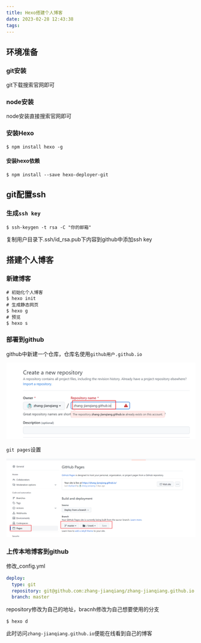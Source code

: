 ```yaml
---
title: Hexo搭建个人博客
date: 2023-02-28 12:43:38
tags:
---
```


## 环境准备

### git安装

git下载搜索官网即可

### node安装

node安装直接搜索官网即可

### 安装Hexo

```
$ npm install hexo -g
```

#### 安装hexo依赖

```
$ npm install --save hexo-deployer-git
```

## git配置ssh

### 生成`ssh key`

```
$ ssh-keygen -t rsa -C "你的邮箱"
```

复制用户目录下.ssh/id_rsa.pub下内容到github中添加ssh key

## 搭建个人博客

### 新建博客

```
# 初始化个人博客
$ hexo init
# 生成静态网页
$ hexo g
# 预览
$ hexo s
```

### 部署到github

github中新建一个仓库，仓库名使用`github用户.github.io`

<img src="/images/image-20230228125439693.png" alt="image-20230228125439693"  />

`git pages`设置

<img src="/images/image-20230228125647817.png" alt="image-20230228125647817" style="zoom:50%;" />

### 上传本地博客到github

修改_config.yml

```yml
deploy:
  type: git
  repository: git@github.com:zhang-jianqiang/zhang-jianqiang.github.io.git
  branch: master
```

repository修改为自己的地址，bracnh修改为自己想要使用的分支

```
$ hexo d
```

此时访问`zhang-jianqiang.github.io`便能在线看到自己的博客
